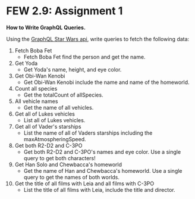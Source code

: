 # FEW 2.9: Assignment 1

**How to Write GraphQL Queries.**

Using the [GraphQL Star Wars api](https://graphql.org/swapi-graphql), write queries to fetch the following data:

1) Fetch Boba Fet
    - Fetch Boba Fet find the person and get the name.
1) Get Yoda
    - Get Yoda's name, height, and eye color.
1) Get Obi-Wan Kenobi
    - Get Obi-Wan Kenobi include the name and name of the homeworld.
1) Count all species
    - Get the totalCount of allSpecies.
1) All vehicle names
    - Get the name of all vehicles.
1) Get all of Lukes vehicles
    - List all of Lukes vehicles.
1) Get all of Vader's starships
    - List the name of all of Vaders starships including the maxAtmospheringSpeed.
1) Get both R2-D2 and C-3PO
    - Get both R2-D2 and C-3PO's names and eye color. Use a single query to get both characters!
1) Get Han Solo and Chewbacca's homeworld
    - Get the name of Han and Chewbacca's homeworld. Use a single query to get the names of both worlds.
1) Get the title of all films with Leia and all films with C-3PO
    - List the title of all films with Leia, include the title and director.
